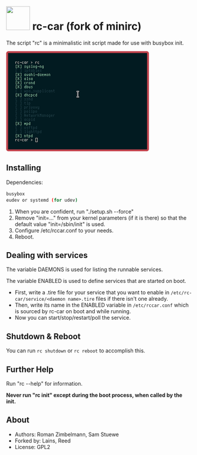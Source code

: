 # <img src="https://github.com/lainsce/rc-car/blob/master/data/rc-icon.png" width="64" height="64"/> rc-car (fork of minirc)

The script "rc" is a minimalistic init script made for use with busybox init.

![](data/shot.png)

## Installing

Dependencies:

```sh
busybox
eudev or systemd (for udev)
```

1. When you are confident, run "./setup.sh --force"
2. Remove "init=..." from your kernel parameters (if it is there) so that the default value "init=/sbin/init" is used.
3. Configure /etc/rccar.conf to your needs.
4. Reboot.

## Dealing with services

The variable DAEMONS is used for listing the runnable services.

The variable ENABLED is used to define services that are started on boot.

+ First, write a .tire file for your service that you want to enable in `/etc/rc-car/service/<daemon name>.tire` files if there isn't one already.
+ Then, write its name in the ENABLED variable in `/etc/rccar.conf` which is sourced by rc-car on boot and while running.
+ Now you can start/stop/restart/poll the service.

## Shutdown & Reboot

You can run `rc shutdown` or `rc reboot` to accomplish this.

## Further Help

Run "rc --help" for information.

**Never run "rc init" except during the boot process, when called by the init.**

## About

* Authors: Roman Zimbelmann, Sam Stuewe
* Forked by: Lains, Reed
* License: GPL2
